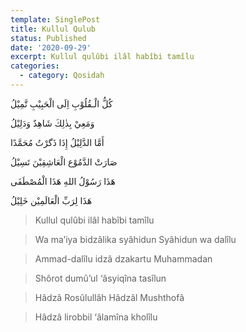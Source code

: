 ```yaml
---
template: SinglePost
title: Kullul Qulub
status: Published
date: '2020-09-29'
excerpt: Kullul qulûbi ilâl habîbi tamîlu
categories:
  - category: Qosidah
---
```



کُلُّ الْـقُلُوْبِ اِلَی الْحَبِيْبِ تَّمِيْلُ


وَمَعِيْ بِذٰلِكَ شَاهِدٌ وَدَلِيْلُ


أَمَّا الدَّلِيْلُ إِذَا ذَگرْتُ مُحَمَّدًا


صَارَتْ الدَّمُوْع الْعَاشِقِيْنَ تَسِيْلُ


هَذَا رَسُوْلُ اللهِ هَذَا الْمُصْطَفَی


هَذَا لِرَبِّ الْعَالَمِيْن خَلِيْلُ




> Kullul qulûbi ilâl habîbi tamîlu

> Wa ma’iya bidzâlika syâhidun Syâhidun wa dalîlu

> Ammad-dalîlu idzâ dzakartu Muhammadan

> Shôrot dumû’ul ‘âsyiqîna tasîlun

> Hâdzâ Rosûlullâh Hâdzâl Mushthofâ

> Hâdzâ lirobbil ‘âlamîna kholîlu
